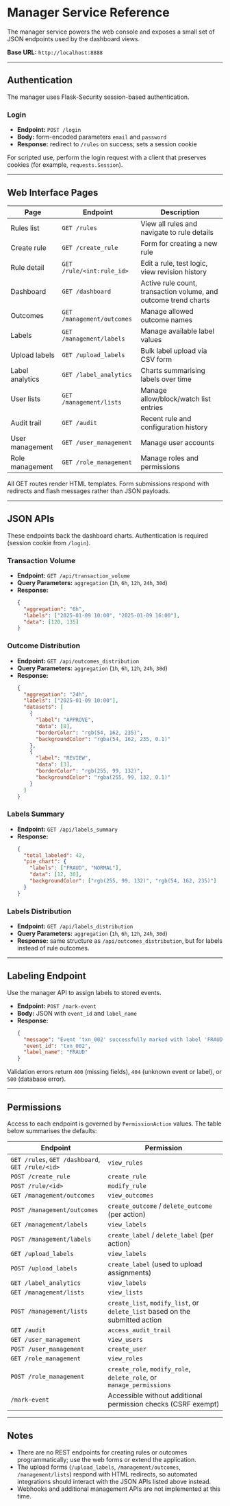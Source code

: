 # Manager Service Reference

The manager service powers the web console and exposes a small set of JSON endpoints used by the dashboard views.

**Base URL:** `http://localhost:8888`

---

## Authentication

The manager uses Flask-Security session-based authentication.

### Login

- **Endpoint:** `POST /login`
- **Body:** form-encoded parameters `email` and `password`
- **Response:** redirect to `/rules` on success; sets a session cookie

For scripted use, perform the login request with a client that preserves cookies (for example, `requests.Session`).

---

## Web Interface Pages

| Page | Endpoint | Description |
|------|----------|-------------|
| Rules list | `GET /rules` | View all rules and navigate to rule details |
| Create rule | `GET /create_rule` | Form for creating a new rule |
| Rule detail | `GET /rule/<int:rule_id>` | Edit a rule, test logic, view revision history |
| Dashboard | `GET /dashboard` | Active rule count, transaction volume, and outcome trend charts |
| Outcomes | `GET /management/outcomes` | Manage allowed outcome names |
| Labels | `GET /management/labels` | Manage available label values |
| Upload labels | `GET /upload_labels` | Bulk label upload via CSV form |
| Label analytics | `GET /label_analytics` | Charts summarising labels over time |
| User lists | `GET /management/lists` | Manage allow/block/watch list entries |
| Audit trail | `GET /audit` | Recent rule and configuration history |
| User management | `GET /user_management` | Manage user accounts |
| Role management | `GET /role_management` | Manage roles and permissions |

All GET routes render HTML templates. Form submissions respond with redirects and flash messages rather than JSON payloads.

---

## JSON APIs

These endpoints back the dashboard charts. Authentication is required (session cookie from `/login`).

### Transaction Volume

- **Endpoint:** `GET /api/transaction_volume`
- **Query Parameters:** `aggregation` (`1h`, `6h`, `12h`, `24h`, `30d`)
- **Response:**
  ```json
  {
    "aggregation": "6h",
    "labels": ["2025-01-09 10:00", "2025-01-09 16:00"],
    "data": [120, 135]
  }
  ```

### Outcome Distribution

- **Endpoint:** `GET /api/outcomes_distribution`
- **Query Parameters:** `aggregation` (`1h`, `6h`, `12h`, `24h`, `30d`)
- **Response:**
  ```json
  {
    "aggregation": "24h",
    "labels": ["2025-01-09 10:00"],
    "datasets": [
      {
        "label": "APPROVE",
        "data": [8],
        "borderColor": "rgb(54, 162, 235)",
        "backgroundColor": "rgba(54, 162, 235, 0.1)"
      },
      {
        "label": "REVIEW",
        "data": [3],
        "borderColor": "rgb(255, 99, 132)",
        "backgroundColor": "rgba(255, 99, 132, 0.1)"
      }
    ]
  }
  ```

### Labels Summary

- **Endpoint:** `GET /api/labels_summary`
- **Response:**
  ```json
  {
    "total_labeled": 42,
    "pie_chart": {
      "labels": ["FRAUD", "NORMAL"],
      "data": [12, 30],
      "backgroundColor": ["rgb(255, 99, 132)", "rgb(54, 162, 235)"]
    }
  }
  ```

### Labels Distribution

- **Endpoint:** `GET /api/labels_distribution`
- **Query Parameters:** `aggregation` (`1h`, `6h`, `12h`, `24h`, `30d`)
- **Response:** same structure as `/api/outcomes_distribution`, but for labels instead of rule outcomes.

---

## Labeling Endpoint

Use the manager API to assign labels to stored events.

- **Endpoint:** `POST /mark-event`
- **Body:** JSON with `event_id` and `label_name`
- **Response:**
  ```json
  {
    "message": "Event 'txn_002' successfully marked with label 'FRAUD'",
    "event_id": "txn_002",
    "label_name": "FRAUD"
  }
  ```

Validation errors return `400` (missing fields), `404` (unknown event or label), or `500` (database error).

---

## Permissions

Access to each endpoint is governed by `PermissionAction` values. The table below summarises the defaults:

| Endpoint | Permission |
|----------|------------|
| `GET /rules`, `GET /dashboard`, `GET /rule/<id>` | `view_rules` |
| `POST /create_rule` | `create_rule` |
| `POST /rule/<id>` | `modify_rule` |
| `GET /management/outcomes` | `view_outcomes` |
| `POST /management/outcomes` | `create_outcome` / `delete_outcome` (per action) |
| `GET /management/labels` | `view_labels` |
| `POST /management/labels` | `create_label` / `delete_label` (per action) |
| `GET /upload_labels` | `view_labels` |
| `POST /upload_labels` | `create_label` (used to upload assignments) |
| `GET /label_analytics` | `view_labels` |
| `GET /management/lists` | `view_lists` |
| `POST /management/lists` | `create_list`, `modify_list`, or `delete_list` based on the submitted action |
| `GET /audit` | `access_audit_trail` |
| `GET /user_management` | `view_users` |
| `POST /user_management` | `create_user` |
| `GET /role_management` | `view_roles` |
| `POST /role_management` | `create_role`, `modify_role`, `delete_role`, or `manage_permissions` |
| `/mark-event` | Accessible without additional permission checks (CSRF exempt) |

---

## Notes

- There are no REST endpoints for creating rules or outcomes programmatically; use the web forms or extend the application.
- The upload forms (`/upload_labels`, `/management/outcomes`, `/management/lists`) respond with HTML redirects, so automated integrations should interact with the JSON APIs listed above instead.
- Webhooks and additional management APIs are not implemented at this time.
